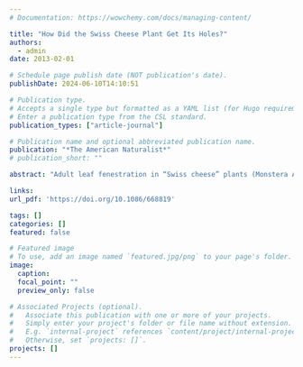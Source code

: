 ```yaml
---
# Documentation: https://wowchemy.com/docs/managing-content/

title: "How Did the Swiss Cheese Plant Get Its Holes?"
authors: 
  - admin
date: 2013-02-01

# Schedule page publish date (NOT publication's date).
publishDate: 2024-06-10T14:10:51

# Publication type.
# Accepts a single type but formatted as a YAML list (for Hugo requirements).
# Enter a publication type from the CSL standard.
publication_types: ["article-journal"]

# Publication name and optional abbreviated publication name.
publication: "*The American Naturalist*"
# publication_short: ""

abstract: "Adult leaf fenestration in “Swiss cheese” plants (Monstera Adans.) is an unusual leaf shape trait lacking a convincing evolutionary explanation. Monstera are secondary hemiepiphytes that inhabit the understory of tropical rainforests, where photosynthesis from sunﬂecks often makes up a large proportion of daily carbon assimilation. Here I present a simple model of leaf-level photosynthesis and whole-plant canopy dynamics in a stochastic light environment. The model demonstrates that leaf fenestration can reduce the variance in plant growth and thereby increase geometric mean ﬁtness. This growth-variance hypothesis also suggests explanations for conspicuous ontogenetic changes in leaf morphology (heteroblasty) in Monstera, as well as the absence of leaf fenestration in cooccurring juvenile tree species. The model provides a testable hypothesis of the adaptive signiﬁcance of a unique leaf shape and illustrates how variance in growth rate could be an important factor shaping plant morphology and physiology."

links:
url_pdf: 'https://doi.org/10.1086/668819'

tags: []
categories: []
featured: false

# Featured image
# To use, add an image named `featured.jpg/png` to your page's folder. 
image:
  caption: 
  focal_point: ""
  preview_only: false

# Associated Projects (optional).
#   Associate this publication with one or more of your projects.
#   Simply enter your project's folder or file name without extension.
#   E.g. `internal-project` references `content/project/internal-project/index.md`.
#   Otherwise, set `projects: []`.
projects: []
---
```

